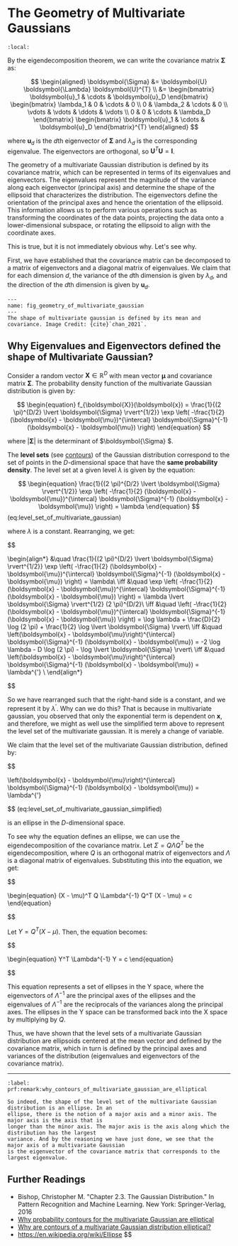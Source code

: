 # The Geometry of Multivariate Gaussians

```{contents}
:local:
```

By the eigendecomposition theorem, we can write the covariance matrix
$\boldsymbol{\Sigma}$ as:

$$
\begin{aligned}
\boldsymbol{\Sigma} &= \boldsymbol{U} \boldsymbol{\Lambda} \boldsymbol{U}^{T} \\
&= \begin{bmatrix} \boldsymbol{u}_1 & \cdots & \boldsymbol{u}_D \end{bmatrix} \begin{bmatrix} \lambda_1 & 0 & \cdots & 0 \\ 0 & \lambda_2 & \cdots & 0 \\ \vdots & \vdots & \ddots & \vdots \\ 0 & 0 & \cdots & \lambda_D \end{bmatrix} \begin{bmatrix} \boldsymbol{u}_1 & \cdots & \boldsymbol{u}_D \end{bmatrix}^{T}
\end{aligned}
$$

where $\boldsymbol{u}_d$ is the $d$th eigenvector of $\boldsymbol{\Sigma}$ and
$\lambda_d$ is the corresponding eigenvalue. The eigenvectors are orthogonal, so
$\boldsymbol{U}^{T} \boldsymbol{U} = \boldsymbol{I}$.

The geometry of a multivariate Gaussian distribution is defined by its
covariance matrix, which can be represented in terms of its eigenvalues and
eigenvectors. The eigenvalues represent the magnitude of the variance along each
eigenvector (principal axis) and determine the shape of the ellipsoid that
characterizes the distribution. The eigenvectors define the orientation of the
principal axes and hence the orientation of the ellipsoid. This information
allows us to perform various operations such as transforming the coordinates of
the data points, projecting the data onto a lower-dimensional subspace, or
rotating the ellipsoid to align with the coordinate axes.

This is true, but it is not immediately obvious why. Let's see why.

First, we have established that the covariance matrix can be decomposed to a
matrix of eigenvectors and a diagonal matrix of eigenvalues. We claim that for
each dimension $d$, the variance of the $d$th dimension is given by $\lambda_d$,
and the direction of the $d$th dimension is given by $\boldsymbol{u}_d$.

```{figure} ../assets/chan_fig5.18.png
---
name: fig_geometry_of_multivariate_gaussian
---
The shape of multivariate gaussian is defined by its mean and covariance. Image Credit: {cite}`chan_2021`.
```

## Why Eigenvalues and Eigenvectors defined the shape of Multivariate Gaussian?

Consider a random vector $\mathbf{X} \in \mathbb{R}^D$ with mean vector
$\boldsymbol{\mu}$ and covariance matrix $\boldsymbol{\Sigma}$. The probability
density function of the multivariate Gaussian distribution is given by:

$$
\begin{equation}
f_{\boldsymbol{X}}(\boldsymbol{x}) = \frac{1}{(2 \pi)^{D/2} \lvert \boldsymbol{\Sigma} \rvert^{1/2}} \exp \left( -\frac{1}{2} (\boldsymbol{x} - \boldsymbol{\mu})^{\intercal} \boldsymbol{\Sigma}^{-1} (\boldsymbol{x} - \boldsymbol{\mu}) \right)
\end{equation}
$$

where $|\boldsymbol{\Sigma}|$ is the determinant of $\boldsymbol{\Sigma} $.

The **level sets** (see
[contours](../../01_mathematical_preliminaries/03_contours.ipynb)) of the
Gaussian distribution correspond to the set of points in the $D$-dimensional
space that have the **same probability density**. The level set at a given level
$\lambda$ is given by the equation:

$$
\begin{equation}
\frac{1}{(2 \pi)^{D/2} \lvert \boldsymbol{\Sigma} \rvert^{1/2}} \exp \left( -\frac{1}{2} (\boldsymbol{x} - \boldsymbol{\mu})^{\intercal} \boldsymbol{\Sigma}^{-1} (\boldsymbol{x} - \boldsymbol{\mu}) \right) = \lambda
\end{equation}
$$ (eq:level_set_of_multivariate_gaussian)

where $\lambda$ is a constant. Rearranging, we get:


$$

\begin{align*} &\quad \frac{1}{(2 \pi)^{D/2} \lvert \boldsymbol{\Sigma}
\rvert^{1/2}} \exp \left( -\frac{1}{2} (\boldsymbol{x} -
\boldsymbol{\mu})^{\intercal} \boldsymbol{\Sigma}^{-1} (\boldsymbol{x} -
\boldsymbol{\mu}) \right) = \lambda\\ \iff &\quad \exp \left( -\frac{1}{2}
(\boldsymbol{x} - \boldsymbol{\mu})^{\intercal} \boldsymbol{\Sigma}^{-1}
(\boldsymbol{x} - \boldsymbol{\mu}) \right) = \lambda \lvert \boldsymbol{\Sigma}
\rvert^{1/2} (2 \pi)^{D/2}\\ \iff &\quad \left( -\frac{1}{2} (\boldsymbol{x} -
\boldsymbol{\mu})^{\intercal} \boldsymbol{\Sigma}^{-1} (\boldsymbol{x} -
\boldsymbol{\mu}) \right) = \log \lambda + \frac{D}{2} \log (2 \pi) +
\frac{1}{2} \log \lvert \boldsymbol{\Sigma} \rvert\\ \iff &\quad
\left(\boldsymbol{x} - \boldsymbol{\mu}\right)^{\intercal}
\boldsymbol{\Sigma}^{-1} (\boldsymbol{x} - \boldsymbol{\mu}) = -2 \log \lambda -
D \log (2 \pi) - \log \lvert \boldsymbol{\Sigma} \rvert\\ \iff &\quad
\left(\boldsymbol{x} - \boldsymbol{\mu}\right)^{\intercal}
\boldsymbol{\Sigma}^{-1} (\boldsymbol{x} - \boldsymbol{\mu}) = \lambda^{'} \\
\end{align*}

$$

So we have rearranged such that the right-hand side is a constant, and we represent it by $\lambda^{'}$. Why can we do this?
That is because in multivariate gaussian, you observed that only the exponential term is dependent on $\boldsymbol{x}$, and
therefore, we might as well use the simplified term above to represent the level set of the multivariate gaussian. It is
merely a change of variable.

We claim that the level set of the multivariate Gaussian distribution, defined by:


$$

\left(\boldsymbol{x} - \boldsymbol{\mu}\right)^{\intercal}
\boldsymbol{\Sigma}^{-1} (\boldsymbol{x} - \boldsymbol{\mu}) = \lambda^{'}

$$
(eq:level_set_of_multivariate_gaussian_simplified)

is an ellipse in the $D$-dimensional space.

To see why the equation defines an ellipse, we can use the eigendecomposition of the covariance matrix. Let $\Sigma = Q \Lambda Q^T$ be the eigendecomposition, where $Q$ is an orthogonal matrix of eigenvectors and $\Lambda$ is a diagonal matrix of eigenvalues. Substituting this into the equation, we get:


$$

\begin{equation} (X - \mu)^T Q \Lambda^{-1} Q^T (X - \mu) = c \end{equation}

$$

Let $Y = Q^T (X - \mu)$. Then, the equation becomes:


$$

\begin{equation} Y^T \Lambda^{-1} Y = c \end{equation}

$$

This equation represents a set of ellipses in the Y space, where the eigenvectors of $\Lambda^{-1}$ are the principal axes of the ellipses and the eigenvalues of $\Lambda^{-1}$ are the reciprocals of the variances along the principal axes. The ellipses in the Y space can be transformed back into the X space by multiplying by $Q$.

Thus, we have shown that the level sets of a multivariate Gaussian distribution are ellipsoids centered at the mean vector and defined by the covariance matrix, which
in turn is defined by the principal axes and variances of the distribution (eigenvalues and eigenvectors of the covariance matrix).

---

```{prf:remark} Remark
:label: prf:remark:why_contours_of_multivariate_gaussian_are_elliptical

So indeed, the shape of the level set of the multivariate Gaussian distribution is an ellipse. In an
ellipse, there is the notion of a major axis and a minor axis. The major axis is the axis that is
longer than the minor axis. The major axis is the axis along which the distribution has the largest
variance. And by the reasoning we have just done, we see that the major axis of a multivariate Gaussian
is the eigenvector of the covariance matrix that corresponds to the largest eigenvalue.
```

## Further Readings

- Bishop, Christopher M. "Chapter 2.3. The Gaussian Distribution." In Pattern Recognition and Machine Learning. New York: Springer-Verlag, 2016
- [Why probability contours for the multivariate Gaussian are elliptical](https://www.michaelchughes.com/blog/2013/01/why-contours-for-multivariate-gaussian-are-elliptical/#:~:text=Every%202D%20Gaussian%20concentrates%20its,a%20particular%20form%3A%20an%20ellipse.)
- [Why are contours of a multivariate Gaussian distribution elliptical?](https://stats.stackexchange.com/questions/326334/why-are-contours-of-a-multivariate-gaussian-distribution-elliptical)
- https://en.wikipedia.org/wiki/Ellipse
$$
